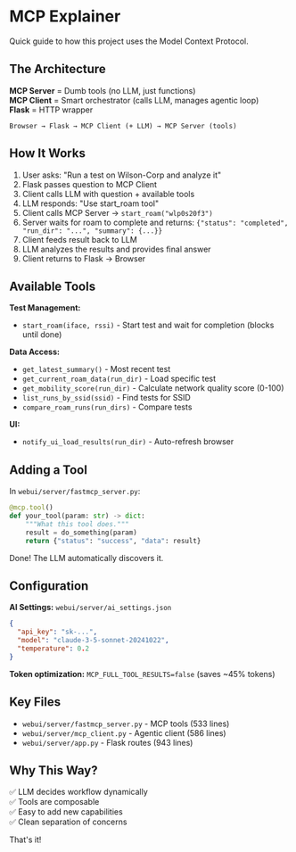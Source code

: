 # MCP Explainer

Quick guide to how this project uses the Model Context Protocol.

## The Architecture

**MCP Server** = Dumb tools (no LLM, just functions)  
**MCP Client** = Smart orchestrator (calls LLM, manages agentic loop)  
**Flask** = HTTP wrapper  

```
Browser → Flask → MCP Client (+ LLM) → MCP Server (tools)
```

## How It Works

1. User asks: "Run a test on Wilson-Corp and analyze it"
2. Flask passes question to MCP Client
3. Client calls LLM with question + available tools
4. LLM responds: "Use start_roam tool"
5. Client calls MCP Server → `start_roam("wlp0s20f3")`
6. Server waits for roam to complete and returns: `{"status": "completed", "run_dir": "...", "summary": {...}}`
7. Client feeds result back to LLM
8. LLM analyzes the results and provides final answer
9. Client returns to Flask → Browser

## Available Tools

**Test Management:**
- `start_roam(iface, rssi)` - Start test and wait for completion (blocks until done)

**Data Access:**
- `get_latest_summary()` - Most recent test
- `get_current_roam_data(run_dir)` - Load specific test
- `get_mobility_score(run_dir)` - Calculate network quality score (0-100)
- `list_runs_by_ssid(ssid)` - Find tests for SSID
- `compare_roam_runs(run_dirs)` - Compare tests

**UI:**
- `notify_ui_load_results(run_dir)` - Auto-refresh browser

## Adding a Tool

In `webui/server/fastmcp_server.py`:

```python
@mcp.tool()
def your_tool(param: str) -> dict:
    """What this tool does."""
    result = do_something(param)
    return {"status": "success", "data": result}
```

Done! The LLM automatically discovers it.

## Configuration

**AI Settings:** `webui/server/ai_settings.json`
```json
{
  "api_key": "sk-...",
  "model": "claude-3-5-sonnet-20241022",
  "temperature": 0.2
}
```

**Token optimization:** `MCP_FULL_TOOL_RESULTS=false` (saves ~45% tokens)

## Key Files

- `webui/server/fastmcp_server.py` - MCP tools (533 lines)
- `webui/server/mcp_client.py` - Agentic client (586 lines)
- `webui/server/app.py` - Flask routes (943 lines)

## Why This Way?

✅ LLM decides workflow dynamically  
✅ Tools are composable  
✅ Easy to add new capabilities  
✅ Clean separation of concerns  

That's it!
